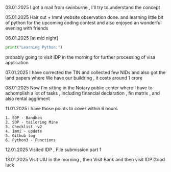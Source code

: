 03.01.2025
I got a mail from swinburne , I'll try to understand the concept 

05.01.2025
Hair cut + ImmI website observation done. and learning little bit of python for the upcoming coding contest and also enjoyed an wonderful evening with friends 

06.01.2025
[at mid night]
```python
print("Learning Python:")
```
probably going to visit IDP in the morning for further processing of visa application

07.01.2025
I have corrected the TIN and collected few NIDs and also got the land papers where We have our buildring , it costs around 1 crore 

08.01.2025
Now I'm sitting in the Notary public center where I have to achomplish a lot of tasks , including financial declaration , fin matrix , and also rental aggriment 

11.01.2025
i have those points to cover within 6 hours
```
1. SOP - Bandhan 
2. SOP - tailoring Mine 
3. Checklist -v2
4. Immi - update 
5. Github log 
6. Python3 - Functions
```

12.01.2025 
Visited IDP , File submission part 1

13.01.2025
Visit UIU in the morning , then Visit Bank and then visit IDP 
Good luck 